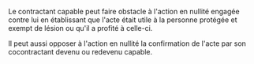Le contractant capable peut faire obstacle à l'action en nullité engagée contre lui en établissant que l'acte était utile à la personne protégée et exempt de lésion ou qu'il a profité à celle-ci. 


  

 Il peut aussi opposer à l'action en nullité la confirmation de l'acte par son cocontractant devenu ou redevenu capable. 


  
